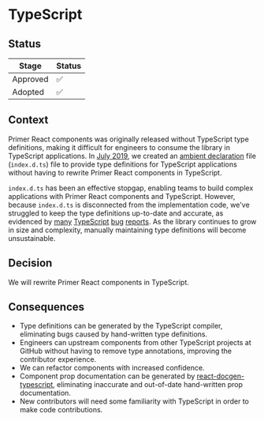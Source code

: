 # TypeScript

## Status

| Stage    | Status |
| -------- | ------ |
| Approved | ✅     |
| Adopted  | ✅     |

## Context

Primer React components was originally released without TypeScript type definitions, making it difficult for engineers to consume the library in TypeScript applications. In [July 2019](https://github.com/primer/react/commit/2983c935ea9ad600c04078adb25e40c3624c11fa#diff-7aa4473ede4abd9ec099e87fec67fd57afafaf39e05d493ab4533acc38547eb8), we created an [ambient declaration](https://www.geeksforgeeks.org/typescript-ambients-declaration/) file (`index.d.ts`) file to provide type definitions for TypeScript applications without having to rewrite Primer React components in TypeScript.

`index.d.ts` has been an effective stopgap, enabling teams to build complex applications with Primer React components and TypeScript. However, because `index.d.ts` is disconnected from the implementation code, we've struggled to keep the type definitions up-to-date and accurate, as evidenced by [many](https://github.com/primer/react/issues/906) [TypeScript](https://github.com/primer/react/issues/540) [bug](https://github.com/primer/react/issues/520) [reports](https://github.com/primer/react/issues/534). As the library continues to grow in size and complexity, manually maintaining type definitions will become unsustainable.

## Decision

We will rewrite Primer React components in TypeScript.

## Consequences

- Type definitions can be generated by the TypeScript compiler, eliminating bugs caused by hand-written type definitions.
- Engineers can upstream components from other TypeScript projects at GitHub without having to remove type annotations, improving the contributor experience.
- We can refactor components with increased confidence.
- Component prop documentation can be generated by [react-docgen-typescript](https://github.com/styleguidist/react-docgen-typescript), eliminating inaccurate and out-of-date hand-written prop documentation.
- New contributors will need some familiarity with TypeScript in order to make code contributions.
